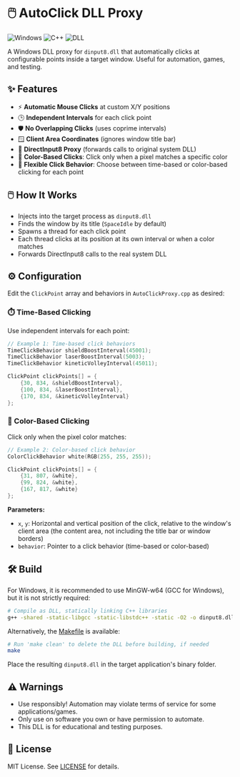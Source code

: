 # 🖱️ AutoClick DLL Proxy

![Windows](https://img.shields.io/badge/platform-Windows-blue?logo=windows) ![C++](https://img.shields.io/badge/language-C%2B%2B-blue?logo=c%2B%2B) ![DLL](https://img.shields.io/badge/type-DLL-green?logo=microsoft)

A Windows DLL proxy for `dinput8.dll` that automatically clicks at configurable points inside a target window. Useful for automation, games, and testing.

## ✨ Features

- ⚡ **Automatic Mouse Clicks** at custom X/Y positions
- 🕒 **Independent Intervals** for each click point
- 🛡️ **No Overlapping Clicks** (uses coprime intervals)
- 🪟 **Client Area Coordinates** (ignores window title bar)
- 🔗 **DirectInput8 Proxy** (forwards calls to original system DLL)
- 🎨 **Color-Based Clicks**: Click only when a pixel matches a specific color
- 🧩 **Flexible Click Behavior**: Choose between time-based or color-based clicking for each point

## 🖱️ How It Works

- Injects into the target process as `dinput8.dll`
- Finds the window by its title (`SpaceIdle` by default)
- Spawns a thread for each click point
- Each thread clicks at its position at its own interval or when a color matches
- Forwards DirectInput8 calls to the real system DLL

## ⚙️ Configuration

Edit the `ClickPoint` array and behaviors in `AutoClickProxy.cpp` as desired:

### ⏱️ Time-Based Clicking

Use independent intervals for each point:

```cpp
// Example 1: Time-based click behaviors
TimeClickBehavior shieldBoostInterval(45001);
TimeClickBehavior laserBoostInterval(5003);
TimeClickBehavior kineticVolleyInterval(45011);

ClickPoint clickPoints[] = {
    {30, 834, &shieldBoostInterval},
    {100, 834, &laserBoostInterval},
    {170, 834, &kineticVolleyInterval}
};
```

### 🎨 Color-Based Clicking

Click only when the pixel color matches:

```cpp
// Example 2: Color-based click behavior
ColorClickBehavior white(RGB(255, 255, 255));

ClickPoint clickPoints[] = {
    {31, 807, &white},
    {99, 824, &white},
    {167, 817, &white}
};
```

**Parameters:**

- `x`, `y`: Horizontal and vertical position of the click, relative to the window's client area (the content area, not including the title bar or window borders)
- `behavior`: Pointer to a click behavior (time-based or color-based)

## 🛠️ Build

For Windows, it is recommended to use MinGW-w64 (GCC for Windows), but it is not strictly required:

```sh
# Compile as DLL, statically linking C++ libraries
g++ -shared -static-libgcc -static-libstdc++ -static -O2 -o dinput8.dll AutoClickProxy.cpp
```

Alternatively, the [Makefile](Makefile) is available:

```sh
# Run 'make clean' to delete the DLL before building, if needed
make
```

Place the resulting `dinput8.dll` in the target application's binary folder.

## ⚠️ Warnings

- Use responsibly! Automation may violate terms of service for some applications/games.
- Only use on software you own or have permission to automate.
- This DLL is for educational and testing purposes.

## 📄 License

MIT License. See [LICENSE](LICENSE) for details.

